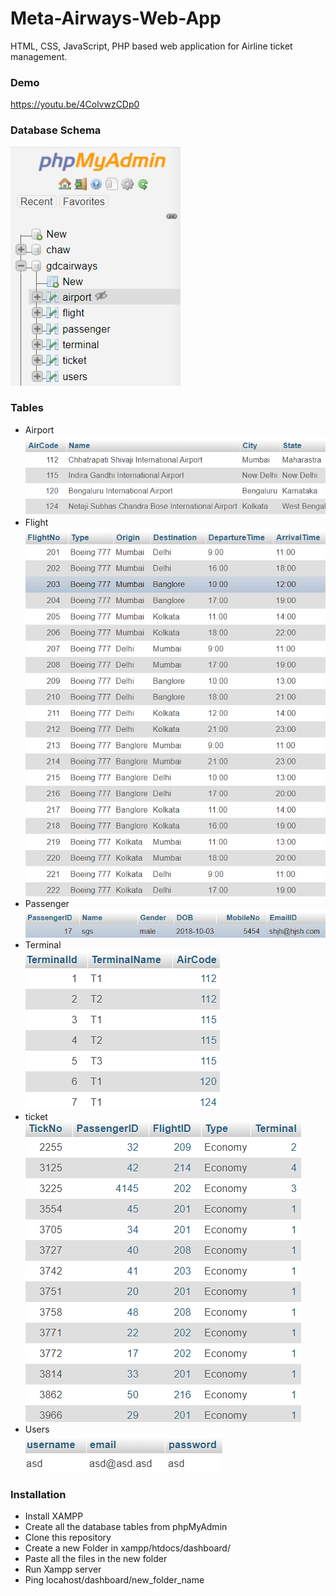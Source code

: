 # Meta-Airways-Web-App
HTML, CSS, JavaScript, PHP based web application for Airline ticket management.

### Demo <br/>
https://youtu.be/4ColvwzCDp0

### Database Schema <br/>
![plot](./assets/schema.png)

### Tables
* Airport <br/>
![plot](./assets/airport.png)
* Flight <br/>
![plot](./assets/flight.png)
* Passenger <br/>
![plot](./assets/passenger.png)
* Terminal <br/>
![plot](./assets/terminal.png)
* ticket <br/>
![plot](./assets/ticket.png)
* Users <br/>
![plot](./assets/user.png)

### Installation
* Install XAMPP
* Create all the database tables from phpMyAdmin
* Clone this repository
* Create a new Folder in xampp/htdocs/dashboard/
* Paste all the files in the new folder
* Run Xampp server
* Ping locahost/dashboard/new_folder_name
